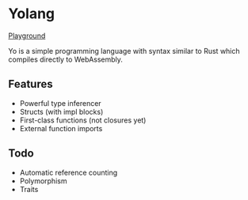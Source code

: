 # Yolang

[Playground](https://nathsou.github.io/yolang/)

Yo is a simple programming language with syntax similar to Rust which compiles directly to WebAssembly.

## Features
- Powerful type inferencer
- Structs (with impl blocks)
- First-class functions (not closures yet)
- External function imports

## Todo
- Automatic reference counting
- Polymorphism
- Traits
